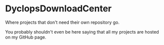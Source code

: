 # DyclopsDownloadCenter
Where projects that don't need their own repository go.

You probably shouldn't even be here saying that all my projects are hosted on my GitHub page.
